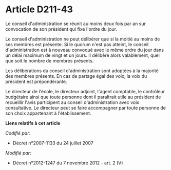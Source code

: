# Article D211-43

Le conseil d'administration se réunit au moins deux fois par an sur convocation de son président qui fixe l'ordre du jour. 

Le conseil d'administration ne peut délibérer que si la moitié au moins de ses membres est présente. Si le quorum n'est pas
atteint, le conseil d'administration est à nouveau convoqué avec le même ordre du jour dans un délai maximum de vingt et un
jours. Il délibère alors valablement, quel que soit le nombre de membres présents. 

Les délibérations du conseil d'administration sont adoptées à la majorité des membres présents. En cas de partage égal des
voix, la voix du président est prépondérante. 

Le directeur de l'école, le directeur adjoint, l'agent comptable,      le contrôleur budgétaire  ainsi que toute personne
dont il paraîtrait utile au président de recueillir l'avis participent au conseil d'administration avec voix consultative. Le
directeur peut se faire accompagner par toute personne de son choix appartenant à l'établissement.

**Liens relatifs à cet article**

_Codifié par_:

  - Décret n°2007-1133 du 24 juillet 2007

_Modifié par_:

  - Décret n°2012-1247 du 7 novembre 2012 - art. 2 (V)
